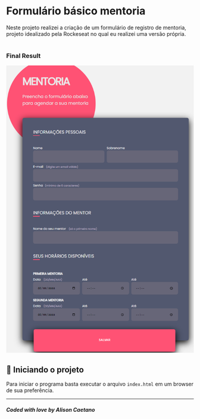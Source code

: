 # Formulário básico mentoria

Neste projeto realizei a criação de um formulário de registro de mentoria, projeto idealizado pela Rockeseat no qual eu realizei uma versão própria.<br /><br/>

### Final Result

<img src="assets/final.png" alt="Web Version"/>

## 🚀 Iniciando o projeto

Para iniciar o programa basta executar o arquivo `index.html` em um browser de sua preferência.

---

##### Coded with love by Alison Caetano
